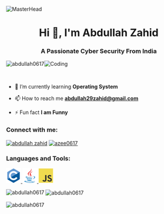 ![MasterHead](https://img.freepik.com/premium-photo/metaverse-city-cyberpunk-concept-3d-render_84831-968.jpg?w=2000)
<h1 align="center">Hi 👋, I'm Abdullah Zahid</h1>
<h3 align="center">A Passionate Cyber Security From India</h3>
<img align="right" alt="Coding" width="400" src="https://i.pinimg.com/originals/35/f5/91/35f5911b6761ecd292e0ee9b8596b69f.gif">
<p align="left"> <img src="https://komarev.com/ghpvc/?username=abdullah0617&label=Profile%20views&color=0e75b6&style=flat" alt="abdullah0617" /> </p>

<p align="left"> <a href="https://twitter.com/" target="blank"><img src="https://img.shields.io/twitter/follow/?logo=twitter&style=for-the-badge" alt="" /></a> </p>

- 🌱 I’m currently learning **Operating System**

- 📫 How to reach me **abdullah29zahid@gmail.com**

- ⚡ Fun fact **I am Funny**

<h3 align="left">Connect with me:</h3>
<p align="left">
<a href="https://linkedin.com/in/abdullah zahid" target="blank"><img align="center" src="https://raw.githubusercontent.com/rahuldkjain/github-profile-readme-generator/master/src/images/icons/Social/linked-in-alt.svg" alt="abdullah zahid" height="30" width="40" /></a>
<a href="https://instagram.com/azee0617" target="blank"><img align="center" src="https://raw.githubusercontent.com/rahuldkjain/github-profile-readme-generator/master/src/images/icons/Social/instagram.svg" alt="azee0617" height="30" width="40" /></a>
</p>

<h3 align="left">Languages and Tools:</h3>
<p align="left"> <a href="https://www.cprogramming.com/" target="_blank" rel="noreferrer"> <img src="https://raw.githubusercontent.com/devicons/devicon/master/icons/c/c-original.svg" alt="c" width="40" height="40"/> </a> <a href="https://www.java.com" target="_blank" rel="noreferrer"> <img src="https://raw.githubusercontent.com/devicons/devicon/master/icons/java/java-original.svg" alt="java" width="40" height="40"/> </a> <a href="https://developer.mozilla.org/en-US/docs/Web/JavaScript" target="_blank" rel="noreferrer"> <img src="https://raw.githubusercontent.com/devicons/devicon/master/icons/javascript/javascript-original.svg" alt="javascript" width="40" height="40"/> </a> </p>

<p><img align="left" src="https://github-readme-stats.vercel.app/api/top-langs?username=abdullah0617&show_icons=true&locale=en&layout=compact" alt="abdullah0617" /></p>

<p>&nbsp;<img align="center" src="https://github-readme-stats.vercel.app/api?username=abdullah0617&show_icons=true&locale=en" alt="abdullah0617" /></p>

<p><img align="center" src="https://github-readme-streak-stats.herokuapp.com/?user=abdullah0617&" alt="abdullah0617" /></p>
